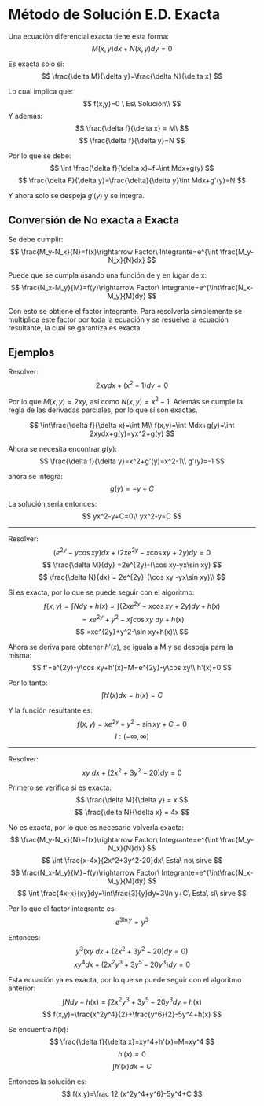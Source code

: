 # Método de Solución E.D. Exacta

Una ecuación diferencial exacta tiene esta forma:
$$
M(x,y)dx+N(x,y)dy=0
$$

Es exacta solo sí:
$$
\frac{\delta M}{\delta y}=\frac{\delta N}{\delta x}
$$

Lo cual implica que:
$$
f(x,y)=0 \ Es\ Solución\\
$$
Y además:
$$
\frac{\delta f}{\delta x} = M\
$$
$$
\frac{\delta f}{\delta y}=N
$$

Por lo que se debe:
$$
\int \frac{\delta f}{\delta x}=f=\int Mdx+g(y)
$$
$$
\frac{\delta F}{\delta y}=\frac{\delta}{\delta y}\int Mdx+g'(y)=N
$$

Y ahora solo se despeja $g'(y)$ y se integra.

## Conversión de No exacta a Exacta
Se debe cumplir:
$$
\frac{M_y-N_x}{N}=f(x)\rightarrow Factor\ Integrante=e^{\int \frac{M_y-N_x}{N}dx}
$$

Puede que se cumpla usando una función de y en lugar de x:
$$
\frac{N_x-M_y}{M}=f(y)\rightarrow Factor\ Integrante=e^{\int\frac{N_x-M_y}{M}dy}
$$

Con esto se obtiene el factor integrante. Para resolverla simplemente se multiplica este factor por toda la ecuación y se resuelve la ecuación resultante, la cual se garantiza es exacta.


## Ejemplos
Resolver: 
$$
2xydx +(x^2-1)dy=0
$$

Por lo que $M(x,y)=2xy$, así como $N(x,y)=x^2-1$. Además se cumple la regla de las derivadas parciales, por lo que sí son exactas.

$$
\int\frac{\delta f}{\delta x}=\int M\\
f(x,y)=\int Mdx+g(y)=\int 2xydx+g(y)=yx^2+g(y)
$$

Ahora se necesita encontrar $g(y)$:
$$
\frac{\delta f}{\delta y}=x^2+g'(y)=x^2-1\\
g'(y)=-1
$$

ahora se integra:
$$
g(y)=-y+C
$$

La solución sería entonces:
$$
yx^2-y+C=0\\
yx^2-y=C
$$

---

Resolver:
$$
(e^{2y}-y\cos xy)dx+(2xe^{2y}-x\cos xy+2y)dy=0
$$
$$
\frac{\delta M}{dy} =2e^{2y}-(\cos xy-yx\sin xy)
$$
$$
\frac{\delta N}{dx} = 2e^{2y}-(\cos xy -yx\sin xy)\\
$$

Sí es exacta, por lo que se puede seguir con el algoritmo:
$$
f(x,y)=\int Ndy+h(x)=\int(2xe^{2y}-x\cos xy+2y)dy+h(x)
$$
$$
=xe^{2y}+y^2-x\int\cos xy\ dy+h(x)
$$
$$
=xe^{2y}+y^2-\sin xy+h(x)\\
$$

Ahora se deriva para obtener $h'(x)$, se iguala a M y se despeja para la misma:
$$
f'=e^{2y}-y\cos xy+h'(x)=M=e^{2y}-y\cos xy\\
h'(x)=0
$$

Por lo tanto:
$$
\int h'(x)dx=h(x)=C
$$

Y la función resultante es:
$$
f(x,y)=xe^{2y}+y^2-\sin xy+ C=0
$$
$$
I:(-\infty, \infty)
$$

---

Resolver:
$$
xy\ dx+(2x^2+3y^2-20)dy=0
$$

Primero se verifica si es exacta:
$$
\frac{\delta M}{\delta y} = x
$$
$$
\frac{\delta N}{\delta x} = 4x
$$

No es exacta, por lo que es necesario volverla exacta:
$$
\frac{M_y-N_x}{N}=f(x)\rightarrow Factor\ Integrante=e^{\int \frac{M_y-N_x}{N}dx}
$$
$$
\int \frac{x-4x}{2x^2+3y^2-20}dx\ Esta\ no\ sirve
$$
$$
\frac{N_x-M_y}{M}=f(y)\rightarrow Factor\ Integrante=e^{\int\frac{N_x-M_y}{M}dy}
$$
$$
\int \frac{4x-x}{xy}dy=\int\frac{3}{y}dy=3\ln y+C\ Esta\ sí\ sirve
$$

Por lo que el factor integrante es:
$$
e^{3\ln y}=y^3
$$

Entonces:
$$
y^3( xy\ dx+(2x^2+3y^2-20)dy=0 )
$$
$$
xy^4dx+(2x^2y^3+3y^5-20y^3)dy=0
$$

Esta ecuación ya es exacta, por lo que se puede seguir con el algoritmo anterior:
$$
\int Ndy+h(x)=\int 2x^2y^3+3y^5-20y^3dy+h(x)
$$
$$
f(x,y)=\frac{x^2y^4}{2}+\frac{y^6}{2}-5y^4+h(x)
$$

Se encuentra $h(x)$:
$$
\frac{\delta f}{\delta x}=xy^4+h'(x)=M=xy^4
$$
$$
h'(x)=0
$$
$$
\int h'(x)dx=C
$$

Entonces la solución es:
$$
f(x,y)=\frac 12 (x^2y^4+y^6)-5y^4+C
$$
